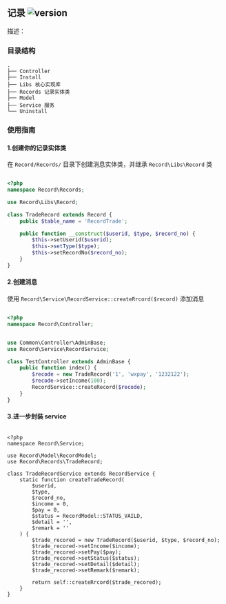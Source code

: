 ## 记录 ![version](https://img.shields.io/github/release/ztbcms/ztbcms-Record.svg?maxAge=36000)

描述：

### 目录结构

```
.
├── Controller
├── Install 
├── Libs 核心实现库
├── Records 记录实体类
├── Model 
├── Service 服务
└── Uninstall
```

### 使用指南

#### 1.创建你的记录实体类

在 `Record/Records/` 目录下创建消息实体类，并继承 `Record\Libs\Record` 类

```php

<?php
namespace Record\Records;

use Record\Libs\Record;

class TradeRecord extends Record {
    public $table_name = 'RecordTrade';

    public function __construct($userid, $type, $record_no) {
        $this->setUserid($userid);
        $this->setType($type);
        $this->setRecordNo($record_no);
    }
}

```


#### 2.创建消息

使用 `Record\Service\RecordService::createRrcord($record)` 添加消息

```php

<?php
namespace Record\Controller;


use Common\Controller\AdminBase;
use Record\Service\RecordService;

class TestController extends AdminBase {
    public function index() {        
        $recode = new TradeRecord('1', 'wxpay', '1232122');
        $recode->setIncome(100);
        RecordService::createRecord($recode);
    }
}

```

#### 3.进一步封装 service

```

<?php
namespace Record\Service;

use Record\Model\RecordModel;
use Record\Records\TradeRecord;

class TradeRecordService extends RecordService {
    static function createTradeRecord(
        $userid,
        $type,
        $record_no,
        $income = 0,
        $pay = 0,
        $status = RecordModel::STATUS_VAILD,
        $detail = '',
        $remark = ''
    ) {
        $trade_recored = new TradeRecord($userid, $type, $record_no);
        $trade_recored->setIncome($income);
        $trade_recored->setPay($pay);
        $trade_recored->setStatus($status);
        $trade_recored->setDetail($detail);
        $trade_recored->setRemark($remark);

        return self::createRrcord($trade_recored);
    }
}

```